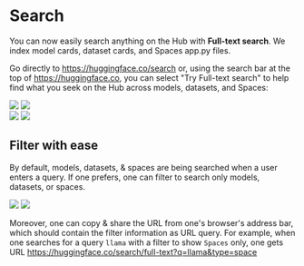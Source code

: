 # Search

You can now easily search anything on the Hub with **Full-text search**. We index model cards, dataset cards, and Spaces app.py files.

Go directly to https://huggingface.co/search or, using the search bar at the top of https://huggingface.co, you can select "Try Full-text search" to help find what you seek on the Hub across models, datasets, and Spaces:

<div class="flex justify-center">
<img class="block dark:hidden" src="https://huggingface.co/datasets/huggingface/documentation-images/resolve/main/hub/fulltextsearch1.png"/>
<img class="hidden dark:block" src="https://huggingface.co/datasets/huggingface/documentation-images/resolve/main/hub/fulltextsearch2.png"/>
</div>

<div class="flex justify-center">
<img class="block dark:hidden" src="https://huggingface.co/datasets/huggingface/documentation-images/resolve/main/hub/AlbertFTS1.png"/>
<img class="hidden dark:block" src="https://huggingface.co/datasets/huggingface/documentation-images/resolve/main/hub/AlbertFTS2.png"/>
</div>

## Filter with ease

By default, models, datasets, & spaces are being searched when a user enters a query. If one prefers, one can filter to search only models, datasets, or spaces.

<div class="flex justify-center">
<img class="block dark:hidden" src="https://huggingface.co/datasets/huggingface/documentation-images/resolve/main/Filter%20search%201.png"/>
<img class="hidden dark:block" src="https://huggingface.co/datasets/huggingface/documentation-images/resolve/main/Filter%20search%202.png"/>
</div>

Moreover, one can copy & share the URL from one's browser's address bar, which should contain the filter information as URL query. For example, when one searches for a query `llama` with a filter to show `Spaces` only, one gets URL https://huggingface.co/search/full-text?q=llama&type=space
